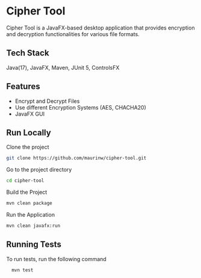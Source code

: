 # Cipher Tool

Cipher Tool is a JavaFX-based desktop application that provides encryption and decryption functionalities for various file formats.


## Tech Stack

Java(17), JavaFX, Maven, JUnit 5, ControlsFX


## Features

- Encrypt and Decrypt Files
- Use different Encryption Systems (AES, CHACHA20)
- JavaFX GUI


## Run Locally

Clone the project

```bash
git clone https://github.com/maurinw/cipher-tool.git
```

Go to the project directory

```bash
cd cipher-tool
```

Build the Project

```bash
mvn clean package
```

Run the Application

```bash
mvn clean javafx:run
```


## Running Tests

To run tests, run the following command

```bash
  mvn test
```
